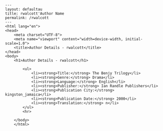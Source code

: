 
    ---
    layout: defaultau
    title: rwalcott'Author Name 
    permalink: /rwalcott
    ---
    <html lang="en">
    <head>
        <meta charset="UTF-8">
        <meta name="viewport" content="width=device-width, initial-scale=1.0">
        <title>Author Details - rwalcott</title>
    </head>
    <body>
        <h1>Author Details - rwalcott</h1>
        
            <ul>
                <li><strong>Title:</strong> The Benjy Trilogy</li>
                <li><strong>Genre:</strong> Drama</li>
                <li><strong>Language:</strong> English</li>
                <li><strong>Publisher:</strong> Ian Randle Publishers</li>
                <li><strong>Publication City:</strong> kingston_jamaica</li>
                <li><strong>Publication Date:</strong> 2000</li>
                <li><strong>Translation:</strong> n</li>
            </ul>
            <hr>
            
        </body>
        </html>
        